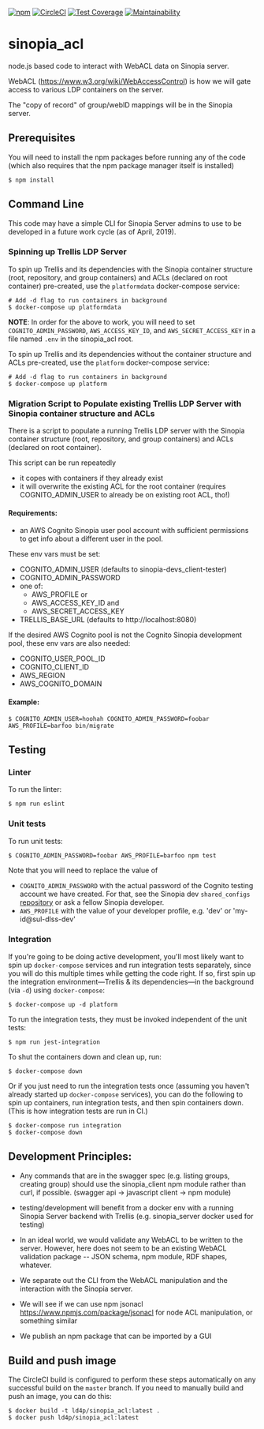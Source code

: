 [![npm](https://img.shields.io/npm/v/sinopia_acl.svg)](https://www.npmjs.com/package/sinopia_acl)
[![CircleCI](https://circleci.com/gh/LD4P/sinopia_acl.svg?style=svg)](https://circleci.com/gh/LD4P/sinopia_acl)
[![Test Coverage](https://api.codeclimate.com/v1/badges/1abbbb1e7eef5ad1a9a5/test_coverage)](https://codeclimate.com/github/LD4P/sinopia_acl/test_coverage)
[![Maintainability](https://api.codeclimate.com/v1/badges/1abbbb1e7eef5ad1a9a5/maintainability)](https://codeclimate.com/github/LD4P/sinopia_acl/maintainability)

# sinopia_acl
node.js based code to interact with WebACL data on Sinopia server.

WebACL (https://www.w3.org/wiki/WebAccessControl) is how we will gate access to various LDP containers on the server.

The "copy of record" of group/webID mappings will be in the Sinopia server.

## Prerequisites

You will need to install the npm packages before running any of the code (which also requires that the npm package manager itself is installed)

```shell
$ npm install
```

## Command Line

This code may have a simple CLI for Sinopia Server admins to use to be developed in a future work cycle (as of April, 2019).

### Spinning up Trellis LDP Server

To spin up Trellis and its dependencies with the Sinopia container structure (root, repository, and group containers) and ACLs (declared on root container) pre-created, use the `platformdata` docker-compose service:

```shell
# Add -d flag to run containers in background
$ docker-compose up platformdata
```

**NOTE**: In order for the above to work, you will need to set `COGNITO_ADMIN_PASSWORD`, `AWS_ACCESS_KEY_ID`, and `AWS_SECRET_ACCESS_KEY` in a file named `.env` in the sinopia_acl root.

To spin up Trellis and its dependencies without the container structure and ACLs pre-created, use the `platform` docker-compose service:

```shell
# Add -d flag to run containers in background
$ docker-compose up platform
```

### Migration Script to Populate existing Trellis LDP Server with Sinopia container structure and ACLs

There is a script to populate a running Trellis LDP server with the Sinopia container structure (root, repository, and group containers) and ACLs (declared on root container).

This script can be run repeatedly
 - it copes with containers if they already exist
 - it will overwrite the existing ACL for the root container (requires COGNITO_ADMIN_USER to already be on existing root ACL, tho!)

#### Requirements:

- an AWS Cognito Sinopia user pool account with sufficient permissions to get info about a different user in the pool.

These env vars must be set:
- COGNITO_ADMIN_USER  (defaults to sinopia-devs_client-tester)
- COGNITO_ADMIN_PASSWORD
- one of:
    - AWS_PROFILE
   or
    - AWS_ACCESS_KEY_ID and
    - AWS_SECRET_ACCESS_KEY
- TRELLIS_BASE_URL  (defaults to http://localhost:8080)

If the desired AWS Cognito pool is not the Cognito Sinopia development pool, these env vars are also needed:
- COGNITO_USER_POOL_ID
- COGNITO_CLIENT_ID
- AWS_REGION
- AWS_COGNITO_DOMAIN

#### Example:

```shell
$ COGNITO_ADMIN_USER=hoohah COGNITO_ADMIN_PASSWORD=foobar AWS_PROFILE=barfoo bin/migrate
```


## Testing

### Linter

To run the linter:

```shell
$ npm run eslint
```

### Unit tests

To run unit tests:

```shell
$ COGNITO_ADMIN_PASSWORD=foobar AWS_PROFILE=barfoo npm test
```

Note that you will need to replace the value of
-  `COGNITO_ADMIN_PASSWORD` with the actual password of the Cognito testing account we have created. For that, see the Sinopia dev `shared_configs` [repository](https://github.com/sul-dlss/shared_configs/tree/sinopia-dev) or ask a fellow Sinopia developer.
- `AWS_PROFILE` with the value of your developer profile, e.g. 'dev' or 'my-id@sul-dlss-dev'

### Integration

If you're going to be doing active development, you'll most likely want to spin up `docker-compose` services and run integration tests separately, since you will do this multiple times while getting the code right. If so, first spin up the integration environment—Trellis & its dependencies—in the background (via `-d`) using `docker-compose`:

```shell
$ docker-compose up -d platform
```

To run the integration tests, they must be invoked independent of the unit tests:

```shell
$ npm run jest-integration
```

To shut the containers down and clean up, run:

```shell
$ docker-compose down
```

Or if you just need to run the integration tests once (assuming you haven't already started up `docker-compose` services), you can do the following to spin up containers, run integration tests, and then spin containers down. (This is how integration tests are run in CI.)

```shell
$ docker-compose run integration
$ docker-compose down
```

## Development Principles:

- Any commands that are in the swagger spec (e.g. listing groups, creating group) should use the sinopia_client npm module rather than curl, if possible. (swagger api -> javascript client -> npm module)

- testing/development will benefit from a docker env with a running Sinopia Server backend with Trellis (e.g. sinopia_server docker used for testing)

- In an ideal world, we would validate any WebACL to be written to the server.  However, here does not seem to be an existing WebACL validation package -- JSON schema, npm module, RDF shapes, whatever.

- We separate out the CLI from the WebACL manipulation and the interaction with the Sinopia server.

- We will see if we can use npm jsonacl https://www.npmjs.com/package/jsonacl for node ACL manipulation, or something similar

- We publish an npm package that can be imported by a GUI

## Build and push image

The CircleCI build is configured to perform these steps automatically on any successful build on the `master` branch. If you need to manually build and push an image, you can do this:

```shell
$ docker build -t ld4p/sinopia_acl:latest .
$ docker push ld4p/sinopia_acl:latest
```
